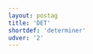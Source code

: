 ```yaml
---
layout: postag
title: 'DET'
shortdef: 'determiner'
udver: '2'
---
```

<!-- Interlanguage links updated Út 9. května 2023, 20:03:24 CEST -->
